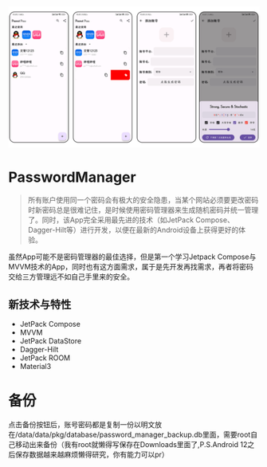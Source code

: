 ![](functional_preview.png)
# PasswordManager
> 所有账户使用同一个密码会有极大的安全隐患，当某个网站必须要更改密码时新密码总是很难记住，是时候使用密码管理器来生成随机密码并统一管理了。同时，该App完全采用最先进的技术（如JetPack Compose、Dagger-Hilt等）进行开发，以便在最新的Android设备上获得更好的体验。

虽然App可能不是密码管理器的最佳选择，但是第一个学习Jetpack Compose与MVVM技术的App，同时也有这方面需求，属于是先开发再找需求，再者将密码交给三方管理远不如自己手里来的安全。

## 新技术与特性
- JetPack Compose
- MVVM
- JetPack DataStore
- Dagger-Hilt
- JetPack ROOM
- Material3

# 备份
点击备份按钮后，账号密码都是复制一份以明文放在/data/data/pkg/database/password_manager_backup.db里面，需要root自己移动出来备份（我有root就懒得写保存在Downloads里面了,P.S.Android 12之后保存数据越来越麻烦懒得研究，你有能力可以pr）
